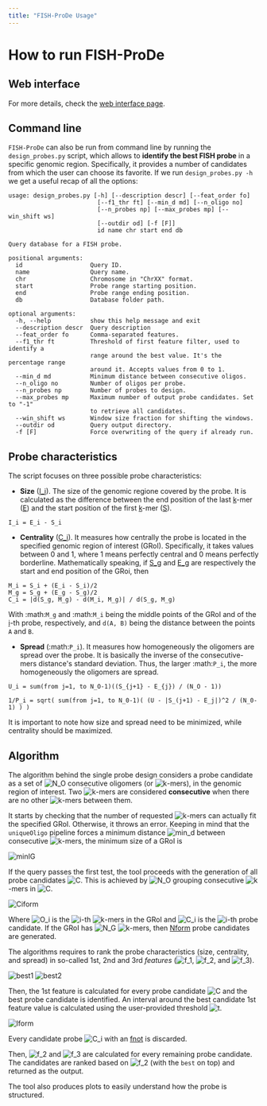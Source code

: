 ```yaml
---
title: "FISH-ProDe Usage"
---
```


# How to run FISH-ProDe

## Web interface

For more details, check the [web interface page](https://ggirelli.github.io/fish-prode/web_interface).

## Command line

`FISH-ProDe` can also be run from command line by running the `design_probes.py` script, which allows to **identify the best FISH probe** in a specific genomic region. Specifically, it provides a number of candidates from which the user can choose its favorite. If we run `design_probes.py -h` we get a useful recap of all the options:

```
usage: design_probes.py [-h] [--description descr] [--feat_order fo]
                         [--f1_thr ft] [--min_d md] [--n_oligo no]
                         [--n_probes np] [--max_probes mp] [--win_shift ws]
                         [--outdir od] [-f [F]]
                         id name chr start end db

Query database for a FISH probe.

positional arguments:
  id                   Query ID.
  name                 Query name.
  chr                  Chromosome in "ChrXX" format.
  start                Probe range starting position.
  end                  Probe range ending position.
  db                   Database folder path.

optional arguments:
  -h, --help           show this help message and exit
  --description descr  Query description
  --feat_order fo      Comma-separated features.
  --f1_thr ft          Threshold of first feature filter, used to identify a
                       range around the best value. It's the percentage range
                       around it. Accepts values from 0 to 1.
  --min_d md           Minimum distance between consecutive oligos.
  --n_oligo no         Number of oligos per probe.
  --n_probes np        Number of probes to design.
  --max_probes mp      Maximum number of output probe candidates. Set to "-1"
                       to retrieve all candidates.
  --win_shift ws       Window size fraction for shifting the windows.
  --outdir od          Query output directory.
  -f [F]               Force overwriting of the query if already run.

```

Probe characteristics
---------------------

The script focuses on three possible probe characteristics:

* **Size** ([I_i]). The size of the genomic regione covered by the probe. It is calculated as the difference between the end position of the last [k]-mer ([E]) and the start position of the first [k]-mer ([S]).

```
I_i = E_i - S_i
```

* **Centrality** ([C_i]). It measures how centrally the probe is located in the specified genomic region of interest (GRoI). Specifically, it takes values between 0 and 1, where 1 means perfectly central and 0 means perfectly borderline. Mathematically speaking, if [S_g] and [E_g] are respectively the start and end position of the GRoi, then

```
M_i = S_i + (E_i - S_i)/2
M_g = S_g + (E_g - S_g)/2
C_i = |d(S_g, M_g) - d(M_i, M_g)| / d(S_g, M_g)
```

With :math:`M_g` and :math:`M_i` being the middle points of the GRoI and of the [i]-th probe, respectively, and `d(A, B)` being the distance between the points `A` and `B`.

* **Spread** (:math:`P_i`). It measures how homogeneously the oligomers are spread over the probe. It is basically the inverse of the consecutive-mers distance's standard deviation. Thus, the larger :math:`P_i`, the more homogeneously the oligomers are spread.

```
U_i = sum(from j=1, to N_O-1)((S_{j+1} - E_{j}) / (N_O - 1))

1/P_i = sqrt( sum(from j=1, to N_0-1)( (U - |S_(j+1) - E_j|)^2 / (N_0-1) ) )
```

It is important to note how size and spread need to be minimized, while centrality should be maximized.

Algorithm
---------

The algorithm behind the single probe design considers a probe candidate as a set of ![N_O] consecutive oligomers (or ![k]-mers), in the genomic region of interest. Two ![k]-mers are considered **consecutive** when there are no other ![k]-mers between them.

It starts by checking that the number of requested ![k]-mers can actually fit the specified GRoI. Otherwise, it throws an error. Keeping in mind that the ``uniqueOligo`` pipeline forces a minimum distance ![min_d] between consecutive ![k]-mers, the minimum size of a GRoI is

![minIG]

If the query passes the first test, the tool proceeds with the generation of all probe candidates ![C]. This is achieved by ![N_O] grouping consecutive ![k]-mers in ![C].

![Ciform]

Where ![O_i] is the ![i]-th ![k]-mers in the GRoI and ![C_i] is the ![i]-th probe candidate. If the GRoI has ![N_G] ![k]-mers, then [Nform] probe candidates are generated.

The algorithms requires to rank the probe characteristics (size, centrality, and spread) in so-called 1st, 2nd and 3rd *features* (![f_1], ![f_2], and ![f_3]).

![best1]
![best2]

Then, the 1st feature is calculated for every probe candidate ![C] and the best probe candidate is identified. An interval around the best candidate 1st feature value is calculated using the user-provided threshold ![t].

![Iform]

Every candidate probe ![C_i] with an [fnot] is discarded.

Then, ![f_2] and ![f_3] are calculated for every remaining probe candidate. The candidates are ranked based on ![f_2] \(with the `best` on top) and returned as the output.

The tool also produces plots to easily understand how the probe is structured.

[k]: http://chart.apis.google.com/chart?cht=tx&chl=k
[i]: http://chart.apis.google.com/chart?cht=tx&chl=i
[t]: http://chart.apis.google.com/chart?cht=tx&chl=t
[S]: http://chart.apis.google.com/chart?cht=tx&chl=S
[E]: http://chart.apis.google.com/chart?cht=tx&chl=E
[C]: http://chart.apis.google.com/chart?cht=tx&chl=C
[I_i]: http://chart.apis.google.com/chart?cht=tx&chl=I_i
[C_i]: http://chart.apis.google.com/chart?cht=tx&chl=C_i
[S_g]: http://chart.apis.google.com/chart?cht=tx&chl=S_g
[E_g]: http://chart.apis.google.com/chart?cht=tx&chl=E_g
[N_O]: http://chart.apis.google.com/chart?cht=tx&chl=N_O
[f_1]: http://chart.apis.google.com/chart?cht=tx&chl=f_1
[f_2]: http://chart.apis.google.com/chart?cht=tx&chl=f_2
[f_3]: http://chart.apis.google.com/chart?cht=tx&chl=f_3
[min_d]: http://chart.apis.google.com/chart?cht=tx&chl=min_d
[O_i]: http://chart.apis.google.com/chart?cht=tx&chl=O_i
[N_G]: http://chart.apis.google.com/chart?cht=tx&chl=N_G
[fnot]: http://chart.apis.google.com/chart?cht=tx&chl=f_{1,i}\notin{I_{f_1}}
[minIG]: http://mathurl.com/y9kfy2az.png
[Ciform]: http://chart.apis.google.com/chart?cht=tx&chl=C_i=O_i,O_{i+1},...,O_{i+N_O-1}
[best1]: http://chart.apis.google.com/chart?cht=tx&chl=best(f_x)=max(f_x)if{f_x}\in{centrality}
[best2]: http://chart.apis.google.com/chart?cht=tx&chl=best(f_x)=min(f_x)if{f_x}\in{size,spread}
[Iform]: http://chart.apis.google.com/chart?cht=tx&chl=I_{f_1}=[best(f_1)-t{best(f_1)},best(f_1)+t{best(f_1)}]
[Nform]: http://chart.apis.google.com/chart?cht=tx&chl=N_G-N_O+1

